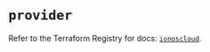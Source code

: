 # `provider`

Refer to the Terraform Registry for docs: [`ionoscloud`](https://registry.terraform.io/providers/ionos-cloud/ionoscloud/6.7.0/docs).
